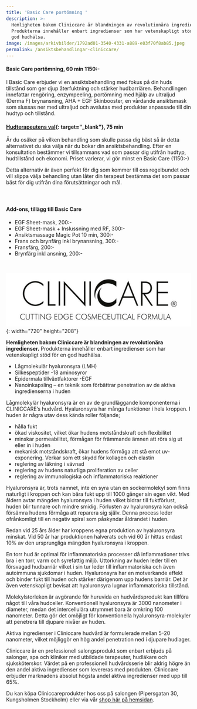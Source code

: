 ```yaml
---
title: 'Basic Care portömning '
description: >-
  Hemligheten bakom Cliniccare är blandningen av revolutionära ingredienser.
  Produkterna innehåller enbart ingredienser som har vetenskapligt stöd för en
  god hudhälsa.
image: /images/arkivbilder/1792ad01-3540-4331-a889-e03f70f8ab85.jpeg
permalink: /ansiktsbehandlingar-cliniccare/
---
```


#### Basic Care portömning, 60 min 1150:-

I Basic Care erbjuder vi en ansiktsbehandling med fokus p&aring; din huds tillst&aring;nd som ger djup &aring;terfuktning och stärker hudbarriären. Behandlingen innefattar rengöring, enzympeeling, portömning med hjälp av ultraljud (Derma F) brynansning, AHA + EGF Skinbooster, en v&aring;rdande ansiktsmask som slussas ner med ultraljud och avslutas med produkter anpassade till din hudtyp och tillst&aring;nd.

#### [Hudterapeutens val](https://pipershudvard.com/hudterapeutens-val/){: target="_blank"}, 75 min

Är du osäker p&aring; vilken behandling som skulle passa dig bäst s&aring; är detta alternativet du ska välja när du bokar din ansiktsbehandling. Efter en konsultation bestämmer vi tillsammans vad som passar dig utifr&aring;n hudtyp, hudtillst&aring;nd och ekonomi. Priset varierar, vi gör minst en Basic Care (1150:-)

Detta alternativ är även perfekt för dig som kommer till oss regelbundet och vill slippa välja behandling utan l&aring;ter din terapeut bestämma det som passar bäst för dig utifr&aring;n dina förutsättningar och m&aring;l.​​

#### &nbsp;

#### **Add-ons, tillägg till Basic Care**

* EGF Sheet-mask, 200:-&nbsp;
* EGF Sheet-mask + Inslussning med RF, 300:-
* Ansiktsmassage Magic Pot 10 min, 300:-
* Frans och brynfärg inkl brynansning, 300:-
* Fransfärg, 200:-
* Brynfärg inkl ansning, 200:-

&nbsp;

![](/images/behandlingar/clinicare.jpg){: width="720" height="208"}

**Hemligheten bakom Cliniccare är blandningen av revolutionära ingredienser.** Produkterna inneh&aring;ller enbart ingredienser som har vetenskapligt stöd för en god hudhälsa.

* L&aring;gmolekulär hyaluronsyra (LMH)
* Silkespeptider -18 aminosyror
* Epidermala tillväxtfaktorer -EGF
* Nanoinkapsling – en teknik som förbättrar penetration av de aktiva ingredienserna i huden

L&aring;gmolekylär hyaluronsyra är en av de grundläggande komponenterna i CLINICCARE’s hudv&aring;rd. Hyaluronsyra har m&aring;nga funktioner i hela kroppen. I huden är n&aring;gra utav dess kända roller följande;

* h&aring;lla fukt
* ökad viskositet, vilket ökar hudens motst&aring;ndskraft och flexibilitet
* minskar permeabilitet, förm&aring;gan för främmande ämnen att röra sig ut eller in i huden
* mekanisk motst&aring;ndskraft, ökar hudens förm&aring;ga att st&aring; emot uv-exponering. Verkar som ett skydd för kollagen och elastin
* reglering av läkning i vävnad
* reglering av hudens naturliga proliferation av celler
* reglering av immunologiska och inflammatoriska reaktioner

Hyaluronsyra är, trots namnet, inte en syra utan en sockermolekyl som finns naturligt i kroppen och kan bära fukt upp till 1000 g&aring;nger sin egen vikt. Med &aring;ldern avtar mängden hyaluronsyra i huden vilket bidrar till fuktförlust, huden blir tunnare och mindre smidig. Förlusten av hyaluronsyra kan ocks&aring; försämra hudens förm&aring;ga att reparera sig själv. Denna process leder ofr&aring;nkomligt till en negativ spiral som p&aring;skyndar &aring;ldrandet i huden.

Redan vid 25 &aring;rs &aring;lder har kroppens egna produktion av hyaluronsyra minskat. Vid 50 &aring;r har produktionen halverats och vid 60 &aring;r hittas endast 10% av den ursprungliga mängden hyaluronsyra i kroppen.

En torr hud är optimal för inflammatoriska processer d&aring; inflammationer trivs bra i en torr, varm och syrefattig miljö. Uttorkning av huden leder till en försvagad hudbarriär vilket i sin tur leder till inflammatoriska och även autoimmuna sjukdomar i huden. Hyaluronsyra har en motverkande effekt och binder fukt till huden och stärker därigenom upp hudens barriär. Det är även vetenskapligt bevisat att hyaluronsyra lugnar inflammatoriska tillst&aring;nd.

Molekylstorleken är avgörande för huruvida en hudv&aring;rdsprodukt kan tillföra n&aring;got till v&aring;ra hudceller. Konventionell hyaluronsyra är 3000 nanometer i diameter, medan det intercellulära utrymmet bara är omkring 100 nanometer. Detta gör det omöjligt för konventionella hyaluronsyra-molekyler att penetrera till djupare niv&aring;er av huden.

Aktiva ingredienser i Cliniccare hudv&aring;rd är formulerade mellan 5-20 nanometer, vilket möjliggör en hög andel penetration ned i djupare hudlager.

Cliniccare är en professionell salongsprodukt som enbart erbjuds p&aring; salonger, spa och kliniker med utbildade terapeuter, hudläkare och sjuksköterskor. Värdet p&aring; en professionell hudv&aring;rdsserie blir aldrig högre än den andel aktiva ingredienser som levereras med produkten. Cliniccare erbjuder marknadens absolut högsta andel aktiva ingredienser med upp till 65%.

Du kan köpa Cliniccareprodukter hos oss p&aring; salongen (Pipersgatan 30, Kungsholmen Stockholm) eller via v&aring;r [shop här p&aring; hemsidan](/produkter/).&nbsp;
